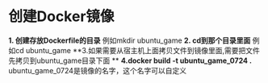 # 创建Docker镜像
**1. 创建存放Dockerfile的目录**
例如mkdir ubuntu_game
**2. cd到那个目录里面**
例如cd ubuntu_game
**3.如果需要从宿主机上面拷贝文件到镜像里面,需要把文件先拷贝到ubuntu_game目录下面 **
**4.docker build -t ubuntu_game_0724 .**
ubuntu_game_0724是镜像的名字，这个名字可以自定义